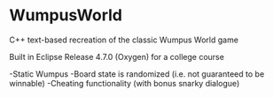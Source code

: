 # WumpusWorld
C++ text-based recreation of the classic Wumpus World game

Built in Eclipse Release 4.7.0 (Oxygen) for a college course

-Static Wumpus
-Board state is randomized (i.e. not guaranteed to be winnable)
-Cheating functionality (with bonus snarky dialogue)
